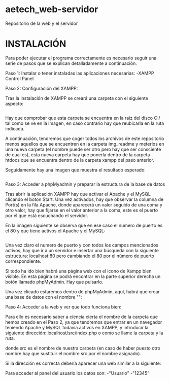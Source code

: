 # aetech_web-servidor
Repositorio de la web y el servidor

INSTALACIÓN
=======================================================================================================================================================================
Para poder ejecutar el programa correctamente es necesario seguir una serie de pasos que se explican detalladamente a continuación.

Paso 1: Instalar o tener instaladas las aplicaciones necesarias:  -XAMPP Control Panel

Paso 2: Configuración del XAMPP:

Tras la instalación de XAMPP se creará una carpeta con el siguiente aspecto: 

<img src="/doc/img_readme/A1.png" alt=""/>

Hay que comprobar que esta carpeta se encuentra en la raiz del disco C:/ tal como se ve en la imagen, en caso contrario hay que reubicarla en la ruta indicada.

A continuación, tendremos que coger todos los archivos de este repositorio menos aquellos que se encuentren en la carpeta img_readme y meterlos en una nueva carpeta (el nombre puede ser otro pero hay que ser consciente de cual es), esta nueva carpeta hay que ponerla dentro de la carpeta htdocs que se encuentra dentro de la carpeta xampp del paso anterior.

Seguidamente hay una imagen que muestra el resultado esperado: 

<img src="/doc/img_readme/W1.png" alt=""/>


Paso 3: Acceder a phpMyadmin y preparar la estructura de la base de datos

Tras abrir la aplicación XAMPP hay que activar el Apache y el MySQL clicando el boton Start. Una vez activados, hay que observar la columna de Port(s) en la fila Apache, donde aparecerá un valor seguido de una coma y otro valor, hay que fijarse en el valor anterior a la coma, este es el puerto por el que está escuchando el servidor.

En la imagen siguiente se observa que en ese caso el numero de puerto es el 80 y que tiene activos el Apache y el MySQL: 

<img src="/doc/_imgReadme/A3.png" alt=""/>

Una vez claro el numero de puerto y con todos los campos mencionados activos, hay que ir a un servidor e insertar una búsqueda con la siguiente estructura: localhost:80
pero cambiando el 80 por el número de puerto correspondiente.

Si todo ha ido bien habrá una página web con el icono de Xampp bien visible. En esta página se podrá encontrar en la parte superior derecha un botón llamado phpMyAdmin. Hay que pulsarlo.

Una vez clicado estaremos dentro de phpMyAdmin, aquí, habrá que crear una base de datos con el nombre "": 
<img src="/doc/_imgReadme/A4.png" alt=""/>


Paso 4: Acceder a la web y ver que todo funciona bien:

Para ello es necesario saber a ciencia cierta el nombre de la carpeta que hemos creado en el Paso 2, ya que tendremos que entrar en un navegador teniendo Apache y MySQL todavia activos en XAMPP, y introducir la siguiente dirección:
localhost/src/index.php o como se llame la carpeta y la ruta.

donde src es el nombre de nuestra carpeta  (en caso de haber puesto otro nombre hay que sustituir el nombre src por el nombre asignado).

Si la dirección es correcta debería aparecer una web similar a la siguiente:
<img src="/doc/img_readme/W1.png" alt=""/>

Para acceder al panel del usuario los datos son: -"Usuario" -"12345"  
